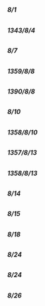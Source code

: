 

## 
##### 8/1





## 
##### 1343/8/4





## 
##### 8/7





## 
##### 1359/8/8





## 
##### 1390/8/8





## 
##### 8/10





## 
##### 1358/8/10





## 
##### 1357/8/13





## 
##### 1358/8/13





## 
##### 8/14





## 
##### 8/15





## 
##### 8/18





## 
##### 8/24





## 
##### 8/24





## 
##### 8/26



